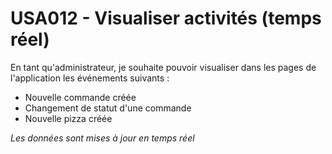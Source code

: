 # USA012 - Visualiser activités (temps réel)

En tant qu'administrateur, je souhaite pouvoir visualiser dans les pages de l'application les événements suivants :

* Nouvelle commande créée
* Changement de statut d'une commande
* Nouvelle pizza créée

*Les données sont mises à jour en temps réel*
